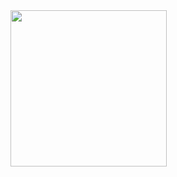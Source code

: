 <div display="flex"><img src="https://github.com/sizakuma/gemlang/assets/142700972/1094211b-3365-4d3b-9bf2-07103fcc19fe" width=250></div>
